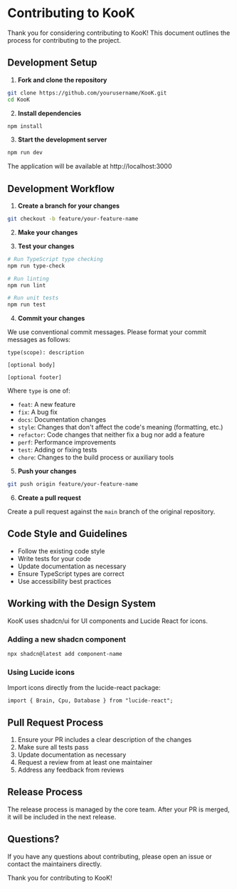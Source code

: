 # Contributing to KooK

Thank you for considering contributing to KooK! This document outlines the process for contributing to the project.

## Development Setup

1. **Fork and clone the repository**

```bash
git clone https://github.com/yourusername/KooK.git
cd KooK
```

2. **Install dependencies**

```bash
npm install
```

3. **Start the development server**

```bash
npm run dev
```

The application will be available at http://localhost:3000

## Development Workflow

1. **Create a branch for your changes**

```bash
git checkout -b feature/your-feature-name
```

2. **Make your changes**

3. **Test your changes**

```bash
# Run TypeScript type checking
npm run type-check

# Run linting
npm run lint

# Run unit tests
npm run test
```

4. **Commit your changes**

We use conventional commit messages. Please format your commit messages as follows:

```
type(scope): description

[optional body]

[optional footer]
```

Where `type` is one of:

- `feat`: A new feature
- `fix`: A bug fix
- `docs`: Documentation changes
- `style`: Changes that don't affect the code's meaning (formatting, etc.)
- `refactor`: Code changes that neither fix a bug nor add a feature
- `perf`: Performance improvements
- `test`: Adding or fixing tests
- `chore`: Changes to the build process or auxiliary tools

5. **Push your changes**

```bash
git push origin feature/your-feature-name
```

6. **Create a pull request**

Create a pull request against the `main` branch of the original repository.

## Code Style and Guidelines

- Follow the existing code style
- Write tests for your code
- Update documentation as necessary
- Ensure TypeScript types are correct
- Use accessibility best practices

## Working with the Design System

KooK uses shadcn/ui for UI components and Lucide React for icons.

### Adding a new shadcn component

```bash
npx shadcn@latest add component-name
```

### Using Lucide icons

Import icons directly from the lucide-react package:

```tsx
import { Brain, Cpu, Database } from "lucide-react";
```

## Pull Request Process

1. Ensure your PR includes a clear description of the changes
2. Make sure all tests pass
3. Update documentation as necessary
4. Request a review from at least one maintainer
5. Address any feedback from reviews

## Release Process

The release process is managed by the core team. After your PR is merged, it will be included in the next release.

## Questions?

If you have any questions about contributing, please open an issue or contact the maintainers directly.

Thank you for contributing to KooK!
